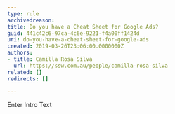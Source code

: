 ```yaml
---
type: rule
archivedreason: 
title: Do you have a Cheat Sheet for Google Ads?
guid: 441c42c6-97ca-4c6e-9221-f4a00ff1424d
uri: do-you-have-a-cheat-sheet-for-google-ads
created: 2019-03-26T23:06:00.0000000Z
authors:
- title: Camilla Rosa Silva
  url: https://ssw.com.au/people/camilla-rosa-silva
related: []
redirects: []

---
```



Enter Intro Text
<br><excerpt class='endintro'></excerpt><br>



